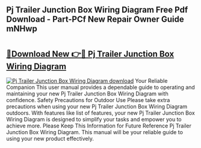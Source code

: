 ## Pj Trailer Junction Box Wiring Diagram Free Pdf Download - Part-PCf New Repair Owner Guide mNHwp

# <h2><a href="http://dfphszo.blite.top/?on=Pj+Trailer+Junction+Box+Wiring+Diagram">🔗Download New 👉🔴 Pj Trailer Junction Box Wiring Diagram</a></h2>

[![Pj Trailer Junction Box Wiring Diagram download](https://i.imgur.com/lujVjoI.png)](http://dfphszo.blite.top/?on=Pj+Trailer+Junction+Box+Wiring+Diagram)
Your Reliable Companion This user manual provides a dependable guide to operating and maintaining your new Pj Trailer Junction Box Wiring Diagram with confidence. Safety Precautions for Outdoor Use Please take extra precautions when using your new Pj Trailer Junction Box Wiring Diagram outdoors. With features like list of features, your new Pj Trailer Junction Box Wiring Diagram is designed to simplify your tasks and empower you to achieve more. Please Keep This Information for Future Reference Pj Trailer Junction Box Wiring Diagram. This manual will be your reliable guide to using your new product effectively.
